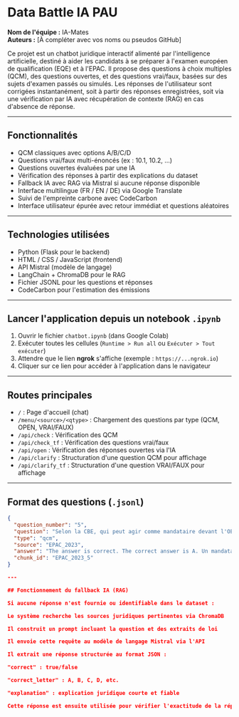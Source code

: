 # Data Battle IA PAU

**Nom de l'équipe :** IA-Mates  
**Auteurs :** [À compléter avec vos noms ou pseudos GitHub]

Ce projet est un chatbot juridique interactif alimenté par l'intelligence artificielle, destiné à aider les candidats à se préparer à l'examen européen de qualification (EQE) et à l'EPAC. Il propose des questions à choix multiples (QCM), des questions ouvertes, et des questions vrai/faux, basées sur des sujets d'examen passés ou simulés. Les réponses de l'utilisateur sont corrigées instantanément, soit à partir des réponses enregistrées, soit via une vérification par IA avec récupération de contexte (RAG) en cas d'absence de réponse.

---

## Fonctionnalités

- QCM classiques avec options A/B/C/D
- Questions vrai/faux multi-énoncés (ex : 10.1, 10.2, ...)
- Questions ouvertes évaluées par une IA
- Vérification des réponses à partir des explications du dataset
- Fallback IA avec RAG via Mistral si aucune réponse disponible
- Interface multilingue (FR / EN / DE) via Google Translate
- Suivi de l'empreinte carbone avec CodeCarbon
- Interface utilisateur épurée avec retour immédiat et questions aléatoires

---

## Technologies utilisées

- Python (Flask pour le backend)
- HTML / CSS / JavaScript (frontend)
- API Mistral (modèle de langage)
- LangChain + ChromaDB pour le RAG
- Fichier JSONL pour les questions et réponses
- CodeCarbon pour l'estimation des émissions

---

## Lancer l'application depuis un notebook `.ipynb`

1. Ouvrir le fichier `chatbot.ipynb` (dans Google Colab)
2. Exécuter toutes les cellules (`Runtime > Run all` ou `Exécuter > Tout exécuter`)
3. Attendre que le lien **ngrok** s'affiche (exemple : `https://...ngrok.io`)
4. Cliquer sur ce lien pour accéder à l'application dans le navigateur

---

## Routes principales

- `/` : Page d'accueil (chat)
- `/menu/<source>/<qtype>` : Chargement des questions par type (QCM, OPEN, VRAI/FAUX)
- `/api/check` : Vérification des QCM
- `/api/check_tf` : Vérification des questions vrai/faux
- `/api/open` : Vérification des réponses ouvertes via l'IA
- `/api/clarify` : Structuration d'une question QCM pour affichage
- `/api/clarify_tf` : Structuration d'une question VRAI/FAUX pour affichage

---

## Format des questions (`.jsonl`)

```json
{
  "question_number": "5",
  "question": "Selon la CBE, qui peut agir comme mandataire devant l'OEB ?",
  "type": "qcm",
  "source": "EPAC_2023",
  "answer": "The answer is correct. The correct answer is A. Un mandataire agréé...",
  "chunk_id": "EPAC_2023_5"
}

---

## Fonctionnement du fallback IA (RAG)

Si aucune réponse n'est fournie ou identifiable dans le dataset :

Le système recherche les sources juridiques pertinentes via ChromaDB

Il construit un prompt incluant la question et des extraits de loi

Il envoie cette requête au modèle de langage Mistral via l'API

Il extrait une réponse structurée au format JSON :

"correct" : true/false

"correct_letter" : A, B, C, D, etc.

"explanation" : explication juridique courte et fiable

Cette réponse est ensuite utilisée pour vérifier l'exactitude de la réponse de l'utilisateur.

